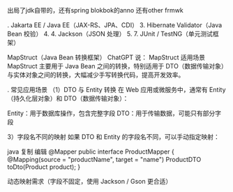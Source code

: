 

出局了jdk自带的，还有spring blokbok的anno
还有other frmwk


. Jakarta EE / Java EE（JAX-RS、JPA、CDI）
3. Hibernate Validator（Java Bean 校验）
4. 4. Jackson（JSON 处理）
5. 7. JUnit / TestNG（单元测试框架）

MapStruct（Java Bean 转换框架）
ChatGPT 说：
MapStruct 适用场景
MapStruct 主要用于 Java Bean 之间的转换，特别适用于 DTO（数据传输对象）与实体对象之间的转换，大幅减少手写转换代码，提高开发效率。


. 常见应用场景
（1）DTO 与 Entity 转换
在 Web 应用或微服务中，通常有 Entity（持久化层对象）和 DTO（数据传输对象）：

Entity：用于数据库操作，包含完整字段
DTO：用于传输数据，可能只有部分字段


3）字段名不同的映射
如果 DTO 和 Entity 的字段名不同，可以手动指定映射：

java
复制
编辑
@Mapper
public interface ProductMapper {
@Mapping(source = "productName", target = "name")
ProductDTO toDto(Product product);
}


动态映射需求（字段不固定，使用 Jackson / Gson 更合适）